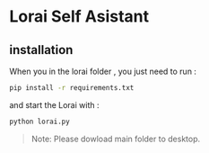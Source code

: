 # Lorai Self Asistant
## installation

When you in the lorai folder , you just need to run :

```sh
pip install -r requirements.txt
```

and start the Lorai with :

```sh
python lorai.py
```
> Note: Please dowload main folder to desktop.
